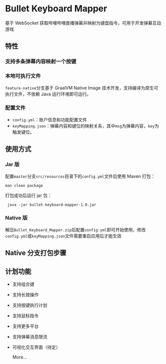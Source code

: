 # Bullet Keyboard Mapper
基于 WebSocket 获取哔哩哔哩直播弹幕并映射为键盘指令，可用于开发弹幕互动游戏

## 特性
### 支持多条弹幕内容映射一个按键

### 本地可执行文件
`feature-native`分支基于 GraalVM Native Image 技术开发，支持编译为原生可执行文件，不依赖 Java 运行环境即可运行。

### 配置文件
+ `config.yml`：账户信息和功能配置文件
+ `keyMapping.json`：弹幕内容和键位的映射关系，其中`msg`为弹幕内容，`key`为触发键位。

## 使用方式

### Jar 版
配置`master`分支`src/resources`目录下的`config.yml`文件后使用 Maven 打包：

```shell
man clean package
```
打包成功后运行 jar 包：
``` shell
 java -jar bullet-keyboard-mapper-1.0.jar
```
### Native 版
解压`Bullet_Keyboard_Mapper.zip`后配置`config.yml`即可开始使用，修改`config.yml`或`keyMapping.json`文件需要重启应用后才能生效

## Native 分支打包步骤


## 计划功能
+ 支持组合键
+ 支持长按操作
+ 支持按键执行计划
+ 支持鼠标指令
+ 支持更多平台
+ 支持弹幕消息限流
+ 可视化交互界面（待定）
  
  More...
